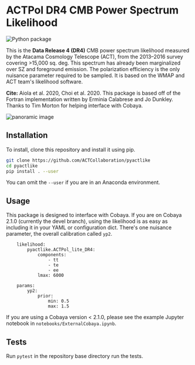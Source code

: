 # ACTPol DR4 CMB Power Spectrum Likelihood

![Python package](https://github.com/ACTCollaboration/pyactlike/workflows/Python%20package/badge.svg)

This is the **Data Release 4 (DR4)** CMB power spectrum likelihood measured by the Atacama Cosmology Telescope (ACT), from the 2013–2016 survey covering >15,000 sq. deg. This spectrum has already been marginalized over SZ and foreground emission. The polarization efficiency is the only nuisance parameter required to be sampled. It is based on the WMAP and ACT team's likelihood software.

**Cite:** Aiola et al. 2020, Choi et al. 2020. This package is based off of the Fortran implementation written by Erminia Calabrese and Jo Dunkley. Thanks to Tim Morton for helping interface with Cobaya.

<img src="https://act.princeton.edu/sites/act/files/styles/panopoly_image_original/public/media/angelapano.jpg" 
alt="panoramic image"/></a>

## Installation
To install, clone this repository and install it using pip.
```bash
git clone https://github.com/ACTCollaboration/pyactlike
cd pyactlike
pip install . --user
```

You can omit the `--user` if you are in an Anaconda environment. 

## Usage

This package is designed to interface with Cobaya. If you are on Cobaya 2.1.0 (currently the devel branch), using the likelihood is as easy as including it in your YAML or configuration dict. There's one nuisance parameter, the overall calibration called `yp2`.

```
    likelihood:
        pyactlike.ACTPol_lite_DR4:
            components: 
                - tt
                - te
                - ee
            lmax: 6000
    
    params:   
        yp2:
            prior:
                min: 0.5
                max: 1.5     
```

If you are using a Cobaya version &lt; 2.1.0, please see the example Jupyter notebook in
`notebooks/ExternalCobaya.ipynb`.

## Tests
Run `pytest` in the repository base directory run the tests.
